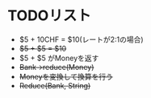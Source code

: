 # TODOリスト

* $5 + 10CHF = $10(レートが2:1の場合)
* ~~$5 + $5 = $10~~
* $5 + $5 がMoneyを返す
* ~~Bank->reduce(Money)~~
* ~~Moneyを変換して換算を行う~~
* ~~Reduce(Bank, String)~~